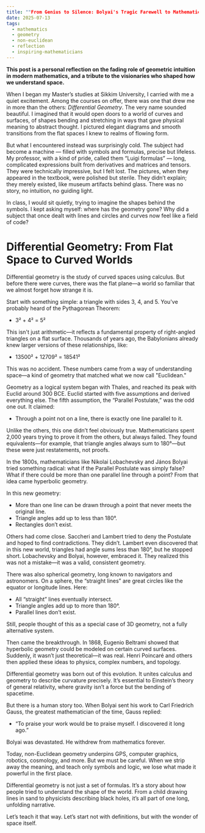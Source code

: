 ```yaml
---
title: ""From Genius to Silence: Bolyai's Tragic Farewell to Mathematics"
date: 2025-07-13
tags:
  - mathematics
  - geometry
  - non-euclidean
  - reflection
  - inspiring-mathematicians
---
```


**This post is a personal reflection on the fading role of geometric intuition in modern mathematics, and a tribute to the visionaries who shaped how we understand space.**

When I began my Master’s studies at Sikkim University, I carried with me a quiet excitement. Among the courses on offer, there was one that drew me in more than the others: *Differential Geometry*. The very name sounded beautiful. I imagined that it would open doors to a world of curves and surfaces, of shapes bending and stretching in ways that gave physical meaning to abstract thought. I pictured elegant diagrams and smooth transitions from the flat spaces I knew to realms of flowing form. 

But what I encountered instead was surprisingly cold. The subject had become a machine — filled with symbols and formulas, precise but lifeless. My professor, with a kind of pride, called them “Luigi formulas” — long, complicated expressions built from derivatives and matrices and tensors. They were technically impressive, but I felt lost. The pictures, when they appeared in the textbook, were polished but sterile. They didn’t explain; they merely existed, like museum artifacts behind glass. There was no story, no intuition, no guiding light.

In class, I would sit quietly, trying to imagine the shapes behind the symbols. I kept asking myself: where has the geometry gone? Why did a subject that once dealt with lines and circles and curves now feel like a field of code?


# Differential Geometry: From Flat Space to Curved Worlds

Differential geometry is the study of curved spaces using calculus. But before there were curves, there was the flat plane—a world so familiar that we almost forget how strange it is.

Start with something simple: a triangle with sides 3, 4, and 5. You've probably heard of the Pythagorean Theorem:

- 3² + 4² = 5²

This isn't just arithmetic—it reflects a fundamental property of right-angled triangles on a flat surface. Thousands of years ago, the Babylonians already knew larger versions of these relationships, like:

- 13500² + 12709² = 18541²

This was no accident. These numbers came from a way of understanding space—a kind of geometry that matched what we now call "Euclidean."

Geometry as a logical system began with Thales, and reached its peak with Euclid around 300 BCE. Euclid started with five assumptions and derived everything else. The fifth assumption, the “Parallel Postulate,” was the odd one out. It claimed:

- Through a point not on a line, there is exactly one line parallel to it.

Unlike the others, this one didn’t feel obviously true. Mathematicians spent 2,000 years trying to prove it from the others, but always failed. They found equivalents—for example, that triangle angles always sum to 180°—but these were just restatements, not proofs.

In the 1800s, mathematicians like Nikolai Lobachevsky and János Bolyai tried something radical: what if the Parallel Postulate was simply false? What if there could be more than one parallel line through a point? From that idea came hyperbolic geometry.

In this new geometry:

- More than one line can be drawn through a point that never meets the original line.
- Triangle angles add up to less than 180°.
- Rectangles don’t exist.

Others had come close. Saccheri and Lambert tried to deny the Postulate and hoped to find contradictions. They didn’t. Lambert even discovered that in this new world, triangles had angle sums less than 180°, but he stopped short. Lobachevsky and Bolyai, however, embraced it. They realized this was not a mistake—it was a valid, consistent geometry.

There was also spherical geometry, long known to navigators and astronomers. On a sphere, the “straight lines” are great circles like the equator or longitude lines. Here:

- All “straight” lines eventually intersect.
- Triangle angles add up to more than 180°.
- Parallel lines don’t exist.

Still, people thought of this as a special case of 3D geometry, not a fully alternative system.

Then came the breakthrough. In 1868, Eugenio Beltrami showed that hyperbolic geometry could be modeled on certain curved surfaces. Suddenly, it wasn’t just theoretical—it was real. Henri Poincaré and others then applied these ideas to physics, complex numbers, and topology.

Differential geometry was born out of this evolution. It unites calculus and geometry to describe curvature precisely. It’s essential to Einstein’s theory of general relativity, where gravity isn’t a force but the bending of spacetime.

But there is a human story too. When Bolyai sent his work to Carl Friedrich Gauss, the greatest mathematician of the time, Gauss replied:

- “To praise your work would be to praise myself. I discovered it long ago.”

Bolyai was devastated. He withdrew from mathematics forever.

Today, non-Euclidean geometry underpins GPS, computer graphics, robotics, cosmology, and more. But we must be careful. When we strip away the meaning, and teach only symbols and logic, we lose what made it powerful in the first place.

Differential geometry is not just a set of formulas. It’s a story about how people tried to understand the shape of the world. From a child drawing lines in sand to physicists describing black holes, it’s all part of one long, unfolding narrative.

Let’s teach it that way. Let’s start not with definitions, but with the wonder of space itself.
